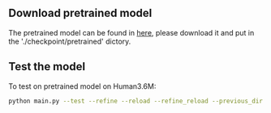 ## Download pretrained model

The pretrained model can be found in [here](https://drive.google.com/drive/folders/1JszQxruPFqux3UzXcJWKgsB67wPk__dH?usp=sharing), please download it and put in the './checkpoint/pretrained' dictory. 

## Test the model

To test on pretrained model on Human3.6M:

```bash
python main.py --test --refine --reload --refine_reload --previous_dir 'checkpoint/pretrained'
```